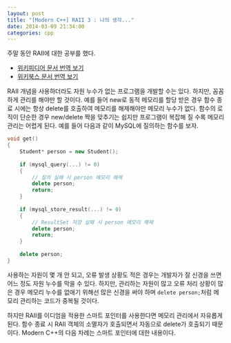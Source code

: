 ```yaml
---
layout: post
title: "[Modern C++] RAII 3 : 나의 생각..."
date: 2014-03-09 21:34:00
categories: cpp
---
```


주말 동안 RAII에 대한 공부를 했다.

- [위키피디어 문서 번역 보기](/cpp/2014/03/08/raii1.html)
- [위키북스 문서 번역 보기](/cpp/2014/03/09/raii2-wikibooks.html)

RAII 개념을 사용하더라도 자원 누수가 없는 프로그램을 개발할 수는 있다. 하지만, 꼼꼼하게 관리를 해야만 할 것이다. 예를 들어 new로 동적 메모리를 할당 받은 경우 함수 종료 시에는 항상 delete를 호출하여 메모리를 해제해야만 메모리 누수가 없다. 함수의 로직이 단순한 경우 new/delete 짝을 맞추기는 쉽지만 프로그램이 복잡해 질 수록 메모리 관리는 어렵게 된다. 예를 들어 다음과 같이 MySQL에 질의하는 함수를 보자.

```cpp
void get()
{
    Student* person = new Student();
     
    if (mysql_query(...) != 0)
    {
        // 질의 실패 시 person 메모리 해제
        delete person;
        return;
    }
 
    if (mysql_store_result(...) != 0)
    {
        // ResultSet 저장 실패 시 person 메모리 해제
        delete person;
        return;
    }
 
    delete person;
}
```

사용하는 자원이 몇 개 안 되고, 오류 발생 상황도 적은 경우는 개발자가 잘 신경을 쓰면 어느 정도 자원 누수를 막을 수 있다. 하지만, 관리하는 자원이 많고 오류 처리 상황이 많은 경우 메모리 누수를 없애기 위해선 많은 신경을 써야 하며 `delete person;`처럼 메모리 관리하는 코드가 중복될 것이다.

하지만 RAII를 이디엄을 적용한 스마트 포인터를 사용한다면 메모리 관리에서 자유롭게 된다. 함수 종료 시 RAII 객체의 소멸자가 호출되면서 자동으로 delete가 호출되기 때문이다. Modern C++의 다음 차례는 스마트 포인터에 대한 내용이다.
